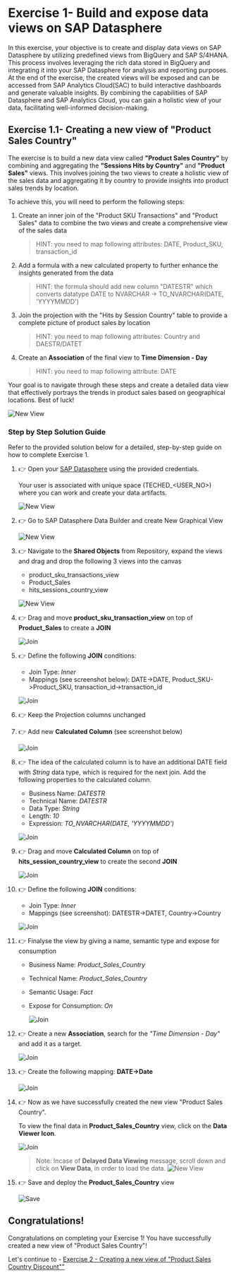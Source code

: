 # Exercise 1- Build and expose data views on SAP Datasphere

In this exercise, your objective is to create and display data views on SAP Datasphere by utilizing predefined views from BigQuery and SAP S/4HANA. This process involves leveraging the rich data stored in BigQuery and integrating it into your SAP Datasphere for analysis and reporting purposes. At the end of the exercise, the created views will be exposed and can be accessed from SAP Analytics Cloud(SAC) to build interactive dashboards and generate valuable insights. By combining the capabilities of SAP Datasphere and SAP Analytics Cloud, you can gain a holistic view of your data, facilitating well-informed decision-making.

## Exercise 1.1- Creating a new view of "Product Sales Country"

The exercise is to build a new data view called **"Product Sales Country"** by combining and aggregating the **"Sessions Hits by Country"** and **"Product Sales"** views. This involves joining the two views to create a holistic view of the sales data and aggregating it by country to provide insights into product sales trends by location.

To achieve this, you will need to perform the following steps:

1. Create an inner join of the "Product SKU Transactions" and "Product Sales" data to combine the two views and create a comprehensive view of the sales data
   >HINT: you need to map following attributes: DATE, Product_SKU, transaction_id
2. Add a formula with a new calculated property to further enhance the insights generated from the data
   >HINT: the formula should add new column "DATESTR" which converts datatype DATE to NVARCHAR -> TO_NVARCHAR(DATE, 'YYYYMMDD')
3. Join the projection with the "Hits by Session Country" table to provide a complete picture of product sales by location
   >HINT: you need to map following attributes: Country and DAESTR/DATET
4. Create an **Association** of the final view to **Time Dimension - Day**
   >HINT: you need to map following attribute: DATE

Your goal is to navigate through these steps and create a detailed data view that effectively portrays the trends in product sales based on geographical locations. Best of luck!

![New View](images/V_Product_Sales_Country.png)

### Step by Step Solution Guide

Refer to the provided solution below for a detailed, step-by-step guide on how to complete Exercise 1.

1. 👉 Open your [SAP Datasphere](https://a4d7e443-c962-4380-a0cb-53e3d6aca317.ap11.hcs.cloud.sap/dwaas-ui/index.html#/home) using the provided credentials.

      Your user is associated with unique space (TECHED_\<USER_NO>) where you can work and create your data artifacts. 

      ![New View](images/SAPDatashpere.png)

2. 👉 Go to SAP Datasphere Data Builder and create New Graphical View

      ![New View](images/V_Data_Builder.png)

3. 👉 Navigate to the **Shared Objects** from Repository, expand the views and drag and drop the following 3 views into the canvas
      - product_sku_transactions_view
      - Product_Sales
      - hits_sessions_country_view

      ![New View](images/View1.png)

4. 👉 Drag and move **product_sku_transaction_view** on top of **Product_Sales** to create a **JOIN**

      ![Join](images/join1.png)

5. 👉 Define the following **JOIN** conditions:
    
      - Join Type: *Inner*
      - Mappings (see screenshot below): DATE->DATE, Product_SKU->Product_SKU, transaction_id->transaction_id

      ![Join](images/join1map.png)

6. 👉 Keep the Projection columns unchanged
   
7. 👉 Add new **Calculated Column** (see screenshot below)

      ![Join](images/cc_column.png)

8. 👉 The idea of the calculated column is to have an additional DATE field with *String* data type, which is required for the next join. Add the following properties to the calculated column.
      - Business Name: *DATESTR*
      - Technical Name: *DATESTR*
      - Data Type: *String*
      - Length: *10*
      - Expression: *TO_NVARCHAR(DATE, 'YYYYMMDD')*

      ![Join](images/cc_column_properties.png)

9. 👉 Drag and move **Calculated Column** on top of **hits_session_country_view** to create the second **JOIN**
   
      ![Join](images/join2.png)

10. 👉 Define the following **JOIN** conditions:
    
      - Join Type: *Inner*
      - Mappings (see screenshot): DATESTR->DATET, Country->Country

      ![Join](images/join2map.png)

11. 👉 Finalyse the view by giving a name, semantic type and expose for consumption
    
    - Business Name: *Product_Sales_Country*
    - Technical Name: *Product_Sales_Country*
    - Semantic Usage: *Fact*
    - Expose for Consumption: *On*
   
      ![Join](images/finalview1.png)

12. 👉 Create a new **Association**, search for the *"Time Dimension - Day"* and add it as a target.
    
      ![Join](images/association2.png)

13. 👉 Create the following mapping: **DATE->Date**
    
      ![Join](images/assoc_mapping2.png)

14. 👉 Now as we have successfully created the new view "Product Sales Country".

       To view the final data in **Product_Sales_Country** view, click on the **Data Viewer Icon**.

      ![Join](images/viewfinal.png)

      > Note: Incase of **Delayed Data Viewing** message, scroll down and click on **View Data**, in order to load the data.
      > ![New View](images/viewdata.png)

15. 👉 Save and deploy the **Product_Sales_Country** view
    
      ![Save](images/SaveView.png)

## Congratulations!

Congratulations on completing your Exercise 1! You have successfully created a new view of "Product Sales Country"!

Let's continue to - [Exercise 2 - Creating a new view of "Product Sales Country Discount""](../ex2/README.md)

